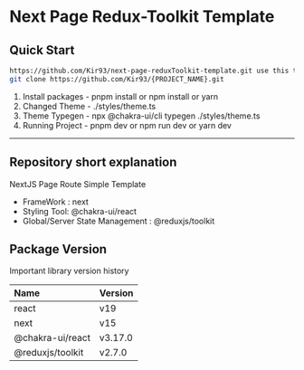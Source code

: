 # Next Page Redux-Toolkit Template

## Quick Start

```zsh
https://github.com/Kir93/next-page-reduxToolkit-template.git use this template and make project
git clone https://github.com/Kir93/{PROJECT_NAME}.git
```

1. Install packages - pnpm install or npm install or yarn
2. Changed Theme - ./styles/theme.ts
3. Theme Typegen - npx @chakra-ui/cli typegen ./styles/theme.ts
4. Running Project - pnpm dev or npm run dev or yarn dev

---

## Repository short explanation

NextJS Page Route Simple Template

- FrameWork : next
- Styling Tool: @chakra-ui/react
- Global/Server State Management : @reduxjs/toolkit

## Package Version

Important library version history

| Name             | Version |
| :--------------- | :------ |
| react            | v19     |
| next             | v15     |
| @chakra-ui/react | v3.17.0 |
| @reduxjs/toolkit | v2.7.0  |
